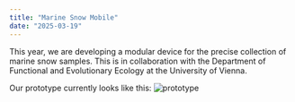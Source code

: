 ```yaml
---
title: "Marine Snow Mobile"
date: "2025-03-19"
---
```


This year, we are developing a modular device for the precise collection of marine snow samples.
This is in collaboration with the Department of Functional and Evolutionary Ecology at the University of Vienna.

Our prototype currently looks like this:
![prototype](prototyp.jpg)
